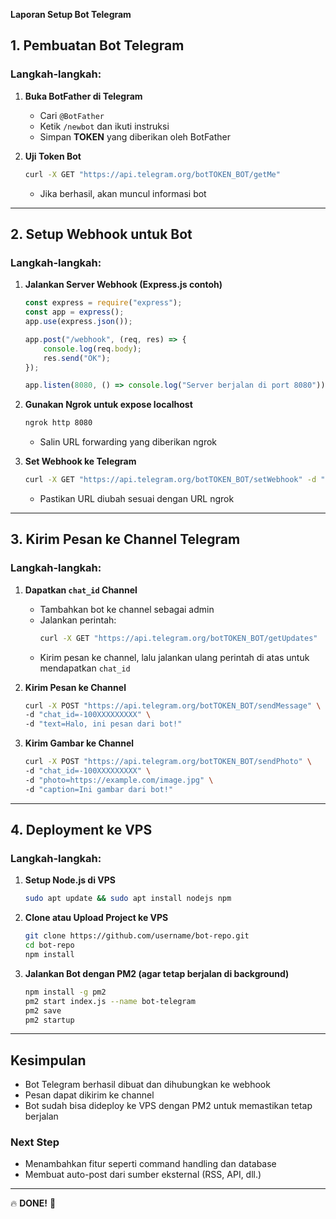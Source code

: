 **Laporan Setup Bot Telegram**

## **1. Pembuatan Bot Telegram**
### **Langkah-langkah:**
1. **Buka BotFather di Telegram**
   - Cari `@BotFather`
   - Ketik `/newbot` dan ikuti instruksi
   - Simpan **TOKEN** yang diberikan oleh BotFather

2. **Uji Token Bot**
   ```bash
   curl -X GET "https://api.telegram.org/botTOKEN_BOT/getMe"
   ```
   - Jika berhasil, akan muncul informasi bot

---

## **2. Setup Webhook untuk Bot**
### **Langkah-langkah:**
1. **Jalankan Server Webhook (Express.js contoh)**
   ```javascript
   const express = require("express");
   const app = express();
   app.use(express.json());
   
   app.post("/webhook", (req, res) => {
       console.log(req.body);
       res.send("OK");
   });
   
   app.listen(8080, () => console.log("Server berjalan di port 8080"));
   ```

2. **Gunakan Ngrok untuk expose localhost**
   ```bash
   ngrok http 8080
   ```
   - Salin URL forwarding yang diberikan ngrok

3. **Set Webhook ke Telegram**
   ```bash
   curl -X GET "https://api.telegram.org/botTOKEN_BOT/setWebhook" -d "url=NGROK_URL/webhook"
   ```
   - Pastikan URL diubah sesuai dengan URL ngrok

---

## **3. Kirim Pesan ke Channel Telegram**
### **Langkah-langkah:**
1. **Dapatkan `chat_id` Channel**
   - Tambahkan bot ke channel sebagai admin
   - Jalankan perintah:
     ```bash
     curl -X GET "https://api.telegram.org/botTOKEN_BOT/getUpdates"
     ```
   - Kirim pesan ke channel, lalu jalankan ulang perintah di atas untuk mendapatkan `chat_id`

2. **Kirim Pesan ke Channel**
   ```bash
   curl -X POST "https://api.telegram.org/botTOKEN_BOT/sendMessage" \
   -d "chat_id=-100XXXXXXXXX" \
   -d "text=Halo, ini pesan dari bot!"
   ```

3. **Kirim Gambar ke Channel**
   ```bash
   curl -X POST "https://api.telegram.org/botTOKEN_BOT/sendPhoto" \
   -d "chat_id=-100XXXXXXXXX" \
   -d "photo=https://example.com/image.jpg" \
   -d "caption=Ini gambar dari bot!"
   ```

---

## **4. Deployment ke VPS**
### **Langkah-langkah:**
1. **Setup Node.js di VPS**
   ```bash
   sudo apt update && sudo apt install nodejs npm
   ```
2. **Clone atau Upload Project ke VPS**
   ```bash
   git clone https://github.com/username/bot-repo.git
   cd bot-repo
   npm install
   ```
3. **Jalankan Bot dengan PM2 (agar tetap berjalan di background)**
   ```bash
   npm install -g pm2
   pm2 start index.js --name bot-telegram
   pm2 save
   pm2 startup
   ```

---

## **Kesimpulan**
- Bot Telegram berhasil dibuat dan dihubungkan ke webhook
- Pesan dapat dikirim ke channel
- Bot sudah bisa dideploy ke VPS dengan PM2 untuk memastikan tetap berjalan

### **Next Step**
- Menambahkan fitur seperti command handling dan database
- Membuat auto-post dari sumber eksternal (RSS, API, dll.)

---

🔥 **DONE!** 🚀

